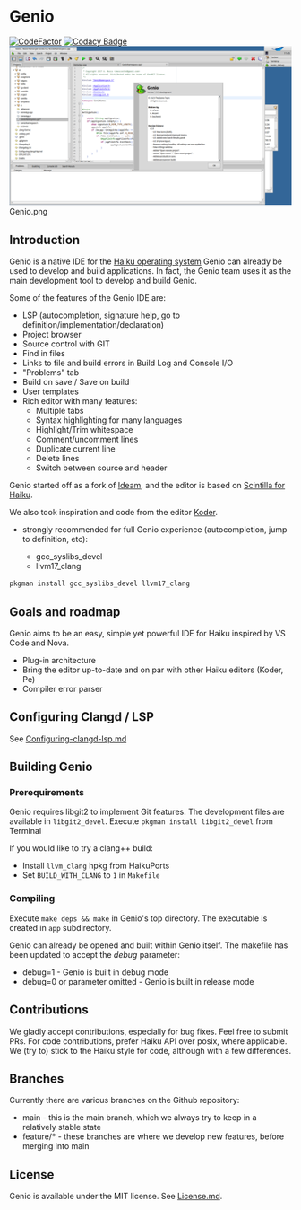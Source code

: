 # Genio

[![CodeFactor](https://www.codefactor.io/repository/github/genio-the-haiku-ide/genio/badge)](https://www.codefactor.io/repository/github/genio-the-haiku-ide/genio)
[![Codacy Badge](https://app.codacy.com/project/badge/Grade/26f32bc4ecf2440d89c1932000405a4d)](https://app.codacy.com/gh/Genio-The-Haiku-IDE/Genio/dashboard?utm_source=gh&utm_medium=referral&utm_content=&utm_campaign=Badge_grade)
![Screenshot](https://github.com/Genio-The-Haiku-IDE/Genio/blob/main/data/screenshot/Genio-screenshot-2.0.png)
    Genio.png

## Introduction

Genio is a native IDE for the [Haiku operating system](https://www.haiku-os.org) 
Genio can already be used to develop and build applications.
In fact, the Genio team uses it as the main development tool to develop and build Genio.

Some of the features of the Genio IDE are:

* LSP (autocompletion, signature help, go to definition/implementation/declaration)
* Project browser
* Source control with GIT 
* Find in files
* Links to file and build errors in Build Log and Console I/O
* "Problems" tab
* Build on save / Save on build
* User templates
* Rich editor with many features:
  * Multiple tabs
  * Syntax highlighting for many languages
  * Highlight/Trim whitespace
  * Comment/uncomment lines
  * Duplicate current line
  * Delete lines
  * Switch between source and header
  
Genio started off as a fork of [Ideam](https://github.com/AmosCaster/ideam), and the
editor is based on [Scintilla for Haiku](https://sourceforge.net/p/scintilla/haiku/ci/default/tree/).

We also took inspiration and code from the editor [Koder](https://github.com/KapiX/Koder).

* strongly recommended for full Genio experience (autocompletion, jump to definition, etc):

  * gcc_syslibs_devel
  * llvm17_clang

```bash
pkgman install gcc_syslibs_devel llvm17_clang
```

## Goals and roadmap

Genio aims to be an easy, simple yet powerful IDE for Haiku inspired by VS Code and Nova.

* Plug-in architecture
* Bring the editor up-to-date and on par with other Haiku editors (Koder, Pe)
* Compiler error parser

## Configuring Clangd / LSP

See [Configuring-clangd-lsp.md](https://github.com/Genio-The-Haiku-IDE/Genio/blob/main/Configuring-clangd-lsp.md)

## Building Genio

### Prerequirements

Genio requires libgit2 to implement Git features. The development files are available in `libgit2_devel`.
Execute `pkgman install libgit2_devel` from Terminal

If you would like to try a clang++ build:

* Install `llvm_clang` hpkg from HaikuPorts
* Set `BUILD_WITH_CLANG` to `1` in `Makefile`

### Compiling

Execute `make deps && make` in Genio's top directory.
The executable is created in `app` subdirectory.  

Genio can already be opened and built within Genio itself.
The makefile has been updated to accept the *debug* parameter:

* debug=1 - Genio is built in debug mode
* debug=0 or parameter omitted - Genio is built in release mode

## Contributions

We gladly accept contributions, especially for bug fixes. Feel free to submit PRs.
For code contributions, prefer Haiku API over posix, where applicable.
We (try to) stick to the Haiku style for code, although with a few differences.

## Branches

Currently there are various branches on the Github repository:

* main - this is the main branch, which we always try to keep in a relatively stable state
* feature/* - these branches are where we develop new features, before merging into main

## License

Genio is available under the MIT license. See [License.md](License.md).
